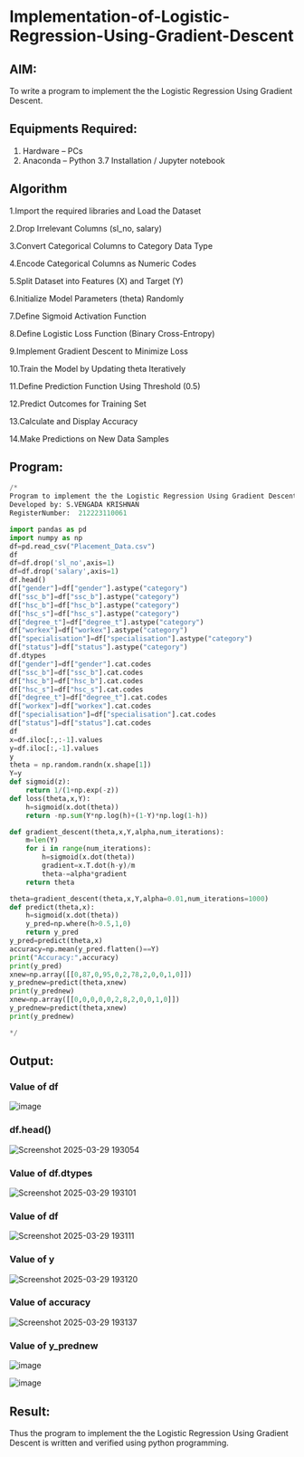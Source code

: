 # Implementation-of-Logistic-Regression-Using-Gradient-Descent

## AIM:
To write a program to implement the the Logistic Regression Using Gradient Descent.

## Equipments Required:
1. Hardware – PCs
2. Anaconda – Python 3.7 Installation / Jupyter notebook

## Algorithm
1.Import the required libraries and Load the Dataset

2.Drop Irrelevant Columns (sl_no, salary)

3.Convert Categorical Columns to Category Data Type

4.Encode Categorical Columns as Numeric Codes

5.Split Dataset into Features (X) and Target (Y)

6.Initialize Model Parameters (theta) Randomly

7.Define Sigmoid Activation Function

8.Define Logistic Loss Function (Binary Cross-Entropy)

9.Implement Gradient Descent to Minimize Loss

10.Train the Model by Updating theta Iteratively

11.Define Prediction Function Using Threshold (0.5)

12.Predict Outcomes for Training Set

13.Calculate and Display Accuracy

14.Make Predictions on New Data Samples
## Program:
```python
/*
Program to implement the the Logistic Regression Using Gradient Descent.
Developed by: S.VENGADA KRISHNAN
RegisterNumber:  212223110061

import pandas as pd
import numpy as np
df=pd.read_csv("Placement_Data.csv")
df
df=df.drop('sl_no',axis=1)
df=df.drop('salary',axis=1)
df.head()
df["gender"]=df["gender"].astype("category")
df["ssc_b"]=df["ssc_b"].astype("category")
df["hsc_b"]=df["hsc_b"].astype("category")
df["hsc_s"]=df["hsc_s"].astype("category")
df["degree_t"]=df["degree_t"].astype("category")
df["workex"]=df["workex"].astype("category")
df["specialisation"]=df["specialisation"].astype("category")
df["status"]=df["status"].astype("category")
df.dtypes
df["gender"]=df["gender"].cat.codes
df["ssc_b"]=df["ssc_b"].cat.codes
df["hsc_b"]=df["hsc_b"].cat.codes
df["hsc_s"]=df["hsc_s"].cat.codes
df["degree_t"]=df["degree_t"].cat.codes
df["workex"]=df["workex"].cat.codes
df["specialisation"]=df["specialisation"].cat.codes
df["status"]=df["status"].cat.codes
df
x=df.iloc[:,:-1].values
y=df.iloc[:,-1].values
y
theta = np.random.randn(x.shape[1])
Y=y
def sigmoid(z):
    return 1/(1+np.exp(-z))
def loss(theta,x,Y):
    h=sigmoid(x.dot(theta))
    return -np.sum(Y*np.log(h)+(1-Y)*np.log(1-h))

def gradient_descent(theta,x,Y,alpha,num_iterations):
    m=len(Y)
    for i in range(num_iterations):
        h=sigmoid(x.dot(theta))
        gradient=x.T.dot(h-y)/m
        theta-=alpha*gradient
    return theta

theta=gradient_descent(theta,x,Y,alpha=0.01,num_iterations=1000)
def predict(theta,x):
    h=sigmoid(x.dot(theta))
    y_pred=np.where(h>0.5,1,0)
    return y_pred
y_pred=predict(theta,x)
accuracy=np.mean(y_pred.flatten()==Y)
print("Accuracy:",accuracy)
print(y_pred)
xnew=np.array([[0,87,0,95,0,2,78,2,0,0,1,0]])
y_prednew=predict(theta,xnew)
print(y_prednew)
xnew=np.array([[0,0,0,0,0,2,8,2,0,0,1,0]])
y_prednew=predict(theta,xnew)
print(y_prednew)

*/
```

## Output:
### Value of df
![image](https://github.com/user-attachments/assets/52b493ff-5d25-46dd-a5c5-933a414bd5c6)

### df.head()
![Screenshot 2025-03-29 193054](https://github.com/user-attachments/assets/14e4ce38-2ce3-4e76-9cea-d6083ab46193)

### Value of df.dtypes
![Screenshot 2025-03-29 193101](https://github.com/user-attachments/assets/6219bc7b-a0e6-46f2-a825-8b9bdb67734c)

### Value of df
![Screenshot 2025-03-29 193111](https://github.com/user-attachments/assets/2c435072-1df7-4413-a77d-f083827f05cf)

### Value of y
![Screenshot 2025-03-29 193120](https://github.com/user-attachments/assets/91adca36-a374-4815-8c6d-11f5a0a8deaa)

### Value of accuracy 
![Screenshot 2025-03-29 193137](https://github.com/user-attachments/assets/2a09ca59-1b63-4c98-98a2-da3a9d8d6446)

### Value of y_prednew
![image](https://github.com/user-attachments/assets/06ad32fc-2d63-46fb-8514-e9a60e673433)


![image](https://github.com/user-attachments/assets/4d13b10d-7817-4e3a-b2d5-82beb9a1df15)












## Result:
Thus the program to implement the the Logistic Regression Using Gradient Descent is written and verified using python programming.

